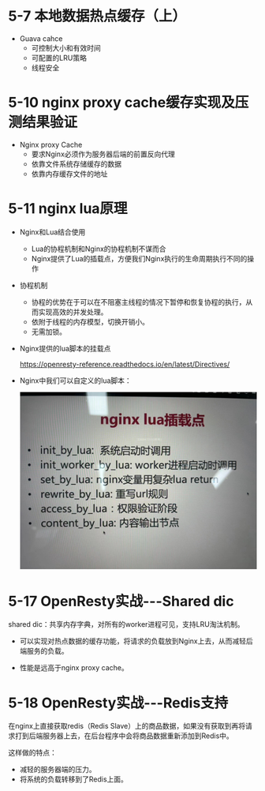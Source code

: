 # 5-7 本地数据热点缓存（上）

* Guava cahce
    * 可控制大小和有效时间
    * 可配置的LRU策略
    * 线程安全

# 5-10 nginx proxy cache缓存实现及压测结果验证 

* Nginx proxy Cache
    * 要求Nginx必须作为服务器后端的前置反向代理
    * 依靠文件系统存储缓存的数据
    * 依靠内存缓存文件的地址

# 5-11 nginx lua原理

* Nginx和Lua结合使用

    * Lua的协程机制和Nginx的协程机制不谋而合
    * Nginx提供了Lua的插载点，方便我们Nginx执行的生命周期执行不同的操作

* 协程机制

    * 协程的优势在于可以在不阻塞主线程的情况下暂停和恢复协程的执行，从而实现高效的并发处理。
    * 依附于线程的内存模型，切换开销小。
    * 无需加锁。

* Nginx提供的lua脚本的挂载点

    https://openresty-reference.readthedocs.io/en/latest/Directives/

* Nginx中我们可以自定义的lua脚本：

    ![](../../笔记图片/34-秒杀系统/Nginx中lua挂载点.jpg)

# 5-17 OpenResty实战---Shared dic

shared dic：共享内存字典，对所有的worker进程可见，支持LRU淘汰机制。

* 可以实现对热点数据的缓存功能，将请求的负载放到Nginx上去，从而减轻后端服务的负载。

* 性能是远高于nginx proxy cache。

# 5-18 OpenResty实战---Redis支持

在nginx上直接获取redis（Redis Slave）上的商品数据，如果没有获取到再将请求打到后端服务器上去，在后台程序中会将商品数据重新添加到Redis中。

这样做的特点：

* 减轻的服务器端的压力。
* 将系统的负载转移到了Redis上面。


